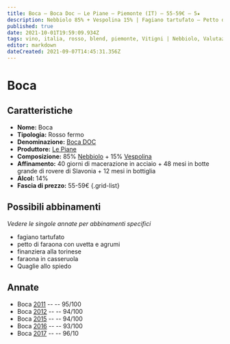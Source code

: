 ```yaml
---
title: Boca – Boca Doc – Le Piane – Piemonte (IT) – 55-59€ – 5★
description: Nebbiolo 85% + Vespolina 15% | Fagiano tartufato – Petto di faraona con uvetta e agrumi – Finanziera alla torinese – Faraona in casseruola – Quaglie allo spiedo
published: true
date: 2021-10-01T19:59:09.934Z
tags: vino, italia, rosso, blend, piemonte, Vitigni | Nebbiolo, Valutazioni | 5 stelle, fagiano tartufato, vespolina, petto di faraona con uvetta e agrumi, finanziera alla torinese, faraona in casseruola, Quaglie allo spiedo, Prezzi | 55-59€
editor: markdown
dateCreated: 2021-09-07T14:45:31.356Z
---
```


 # Boca

## Caratteristiche
- **Nome:** Boca
- **Tipologia:** Rosso fermo
- **Denominazione:** [Boca DOC](/denominazioni/Italia/Piemonte/DOC/Boca) 
- **Produttore:** [Le Piane](/produttori/Italia/Piemonte/Le-Piane)
- **Composizione:** 85% [Nebbiolo](/vitigni/Italia/bacca-nera/nebbiolo) + 15% [Vespolina](/vitigni/Italia/bacca-nera/vespolina)
- **Affinamento:** 40 giorni di macerazione in acciaio + 48 mesi in botte grande di rovere di Slavonia + 12 mesi in bottiglia
- **Alcol:** 14%
- **Fascia di prezzo:** 55-59€
{.grid-list}



## Possibili abbinamenti
*Vedere le singole annate per abbinamenti specifici*

- fagiano tartufato
- petto di faraona con uvetta e agrumi
- finanziera alla torinese
- faraona in casseruola
- Quaglie allo spiedo

## Annate
- Boca [2011](vini/Italia/Piemonte/Le-Piane/Boca/2011) -- <span class="star-5"></span> -- 95/100
- Boca [2012](vini/Italia/Piemonte/Le-Piane/Boca/2012) -- <span class="star-5"></span> -- 94/100 
- Boca [2015](vini/Italia/Piemonte/Le-Piane/Boca/2015) -- <span class="star-5"></span> -- 94/100
- Boca [2016](vini/Italia/Piemonte/Le-Piane/Boca/2016) -- <span class="star-5"></span> -- 93/100
- Boca [2017](vini/Italia/Piemonte/Le-Piane/Boca/2017) -- <span class="star-5"></span> -- 96/10